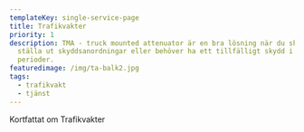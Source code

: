 ```yaml
---
templateKey: single-service-page
title: Trafikvakter
priority: 1
description: TMA - truck mounted attenuator är en bra lösning när du skall
  ställa ut skyddsanordningar eller behöver ha ett tillfälligt skydd i kortare
  perioder.
featuredimage: /img/ta-balk2.jpg
tags:
  - trafikvakt
  - tjänst
---
```

Kortfattat om Trafikvakter